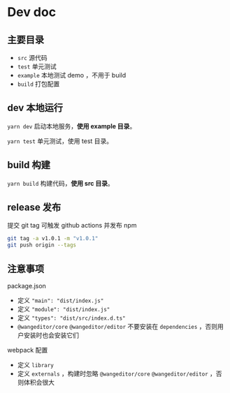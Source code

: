 # Dev doc

## 主要目录

- `src` 源代码
- `test` 单元测试
- `example` 本地测试 demo ，不用于 build
- `build` 打包配置

## dev 本地运行

`yarn dev` 启动本地服务，**使用 example 目录**。

`yarn test` 单元测试，使用 test 目录。

## build 构建

`yarn build` 构建代码，**使用 src 目录**。

## release 发布

提交 git tag 可触发 github actions 并发布 npm

```sh
git tag -a v1.0.1 -m "v1.0.1"
git push origin --tags
```

## 注意事项

package.json
- 定义 `"main": "dist/index.js"`
- 定义 `"module": "dist/index.js"`
- 定义 `"types": "dist/src/index.d.ts"`
- `@wangeditor/core` `@wangeditor/editor` 不要安装在 `dependencies` ，否则用户安装时也会安装它们

webpack 配置
- 定义 `library`
- 定义 `externals` ，构建时忽略 `@wangeditor/core` `@wangeditor/editor` ，否则体积会很大
